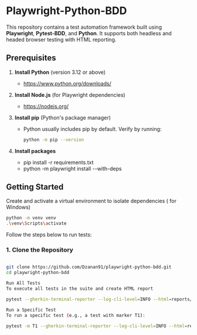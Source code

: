# Playwright-Python-BDD

This repository contains a test automation framework built using **Playwright**, **Pytest-BDD**, and **Python**. It supports both headless and headed browser testing with HTML reporting.

## Prerequisites

1. **Install Python** (version 3.12 or above)
   - https://www.python.org/downloads/

2. **Install Node.js** (for Playwright dependencies)
   - https://nodejs.org/

3. **Install pip** (Python's package manager)
   - Python usually includes pip by default. Verify by running:
     ```bash
     python -m pip --version
     ```
4. **Install packages**
   - pip install -r requirements.txt
   - python -m playwright install --with-deps

## Getting Started

Create and activate a virtual environment to isolate dependencies ( for Windows)
```bash
python -m venv venv
.\venv\Scripts\activate
```
Follow the steps below to run tests:

### 1. Clone the Repository

```bash

git clone https://github.com/Dzanan91/playwright-python-bdd.git
cd playwright-python-bdd

Run All Tests
To execute all tests in the suite and create HTML report

pytest --gherkin-terminal-reporter --log-cli-level=INFO --html=reports/report.html --self-contained-html

Run a Specific Test
To run a specific test (e.g., a test with marker T1):

pytest -m T1 --gherkin-terminal-reporter --log-cli-level=INFO --html=reports/report.html --self-contained-html
